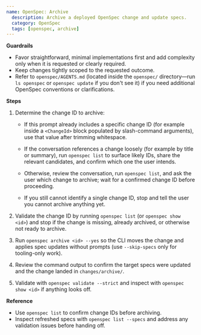 ```yaml
---
name: OpenSpec: Archive
  description: Archive a deployed OpenSpec change and update specs.
  category: OpenSpec
  tags: [openspec, archive]
---
```


<!-- OPENSPEC:START -->

**Guardrails**

- Favor straightforward, minimal implementations first and add complexity only
  when it is requested or clearly required.
- Keep changes tightly scoped to the requested outcome.
- Refer to `openspec/AGENTS.md` (located inside the `openspec/` directory—run
  `ls openspec` or `openspec update` if you don't see it) if you need additional
  OpenSpec conventions or clarifications.

**Steps**

1. Determine the change ID to archive:
   - If this prompt already includes a specific change ID (for example inside a
     `<ChangeId>` block populated by slash-command arguments), use that value
     after trimming whitespace.

   - If the conversation references a change loosely (for example by title or
     summary), run `openspec list` to surface likely IDs, share the relevant
     candidates, and confirm which one the user intends.
   - Otherwise, review the conversation, run `openspec list`, and ask the user
     which change to archive; wait for a confirmed change ID before proceeding.
   - If you still cannot identify a single change ID, stop and tell the user you
     cannot archive anything yet.

2. Validate the change ID by running `openspec list` (or `openspec show <id>`)
   and stop if the change is missing, already archived, or otherwise not ready
   to archive.
3. Run `openspec archive <id> --yes` so the CLI moves the change and applies
   spec updates without prompts (use `--skip-specs` only for tooling-only work).
4. Review the command output to confirm the target specs were updated and the
   change landed in `changes/archive/`.
5. Validate with `openspec validate --strict` and inspect with
   `openspec show <id>` if anything looks off.

**Reference**

- Use `openspec list` to confirm change IDs before archiving.
- Inspect refreshed specs with `openspec list --specs` and address any
  validation issues before handing off.

<!-- OPENSPEC:END -->
